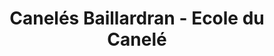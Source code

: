 ---
title: "Canelés Baillardran - Ecole du Canelé"
url: /bordeaux/caneles-baillardran-ecole-du-canele/
shop: pâtisserie
---